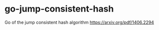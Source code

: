 # go-jump-consistent-hash

Go  of the jump consistent hash algorithm
https://arxiv.org/pdf/1406.2294

